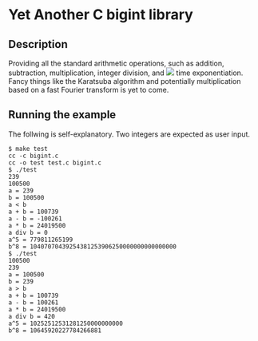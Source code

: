 # Yet Another C bigint library

## Description

Providing all the standard arithmetic operations, such as addition, subtraction,
multiplication, integer division, and <img src="https://render.githubusercontent.com/render/math?math=O(\log n)"> time exponentiation.
Fancy things like the Karatsuba algorithm and potentially multiplication based on a fast Fourier transform is yet to come.

## Running the example

The follwing is self-explanatory. Two integers are expected as user input.

```
$ make test
cc -c bigint.c
cc -o test test.c bigint.c
$ ./test
239
100500
a = 239
b = 100500
a < b
a + b = 100739
a - b = -100261
a * b = 24019500
a div b = 0
a^5 = 779811265199
b^8 = 10407070439254381253906250000000000000000
$ ./test
100500
239
a = 100500
b = 239
a > b
a + b = 100739
a - b = 100261
a * b = 24019500
a div b = 420
a^5 = 10252512531281250000000000
b^8 = 10645920227784266881
```
